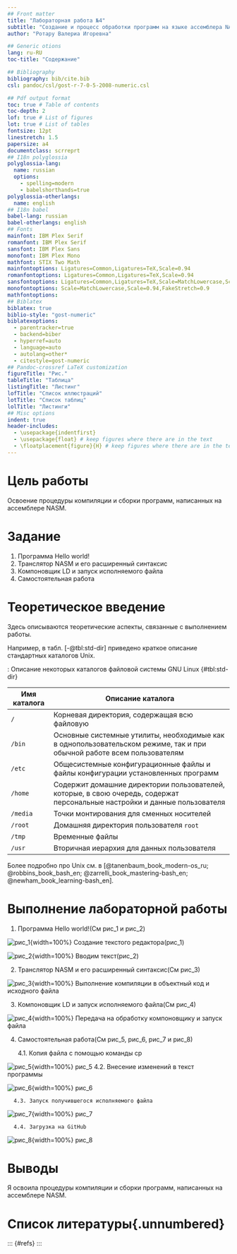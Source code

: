 ```yaml
---
## Front matter
title: "Лабораторная работа №4"
subtitle: "Создание и процесс обработки программ на языке ассемблера NASM"
author: "Ротару Валериа Игоревна"

## Generic otions
lang: ru-RU
toc-title: "Содержание"

## Bibliography
bibliography: bib/cite.bib
csl: pandoc/csl/gost-r-7-0-5-2008-numeric.csl

## Pdf output format
toc: true # Table of contents
toc-depth: 2
lof: true # List of figures
lot: true # List of tables
fontsize: 12pt
linestretch: 1.5
papersize: a4
documentclass: scrreprt
## I18n polyglossia
polyglossia-lang:
  name: russian
  options:
	- spelling=modern
	- babelshorthands=true
polyglossia-otherlangs:
  name: english
## I18n babel
babel-lang: russian
babel-otherlangs: english
## Fonts
mainfont: IBM Plex Serif
romanfont: IBM Plex Serif
sansfont: IBM Plex Sans
monofont: IBM Plex Mono
mathfont: STIX Two Math
mainfontoptions: Ligatures=Common,Ligatures=TeX,Scale=0.94
romanfontoptions: Ligatures=Common,Ligatures=TeX,Scale=0.94
sansfontoptions: Ligatures=Common,Ligatures=TeX,Scale=MatchLowercase,Scale=0.94
monofontoptions: Scale=MatchLowercase,Scale=0.94,FakeStretch=0.9
mathfontoptions:
## Biblatex
biblatex: true
biblio-style: "gost-numeric"
biblatexoptions:
  - parentracker=true
  - backend=biber
  - hyperref=auto
  - language=auto
  - autolang=other*
  - citestyle=gost-numeric
## Pandoc-crossref LaTeX customization
figureTitle: "Рис."
tableTitle: "Таблица"
listingTitle: "Листинг"
lofTitle: "Список иллюстраций"
lotTitle: "Список таблиц"
lolTitle: "Листинги"
## Misc options
indent: true
header-includes:
  - \usepackage{indentfirst}
  - \usepackage{float} # keep figures where there are in the text
  - \floatplacement{figure}{H} # keep figures where there are in the text
---
```


# Цель работы

Освоение процедуры компиляции и сборки программ, написанных на ассемблере NASM.

# Задание

1. Программа Hello world!
2. Транслятор NASM и его расширенный синтаксис
3. Компоновщик LD и запуск исполняемого файла
4. Самостоятельная работа

# Теоретическое введение

Здесь описываются теоретические аспекты, связанные с выполнением работы.

Например, в табл. [-@tbl:std-dir] приведено краткое описание стандартных каталогов Unix.

: Описание некоторых каталогов файловой системы GNU Linux {#tbl:std-dir}

| Имя каталога | Описание каталога                                                                                                          |
|--------------|----------------------------------------------------------------------------------------------------------------------------|
| `/`          | Корневая директория, содержащая всю файловую                                                                               |
| `/bin `      | Основные системные утилиты, необходимые как в однопользовательском режиме, так и при обычной работе всем пользователям     |
| `/etc`       | Общесистемные конфигурационные файлы и файлы конфигурации установленных программ                                           |
| `/home`      | Содержит домашние директории пользователей, которые, в свою очередь, содержат персональные настройки и данные пользователя |
| `/media`     | Точки монтирования для сменных носителей                                                                                   |
| `/root`      | Домашняя директория пользователя  `root`                                                                                   |
| `/tmp`       | Временные файлы                                                                                                            |
| `/usr`       | Вторичная иерархия для данных пользователя                                                                                 |

Более подробно про Unix см. в [@tanenbaum_book_modern-os_ru; @robbins_book_bash_en; @zarrelli_book_mastering-bash_en; @newham_book_learning-bash_en].

# Выполнение лабораторной работы

1. Программа Hello world!(См рис_1 и рис_2)

![рис_1](image/рис_1.png){width=100%}
Создание текстого редактора(рис_1)

![рис_2](image/рис_2.png){width=100%}
Вводим текст(рис_2)

2. Транслятор NASM и его расширенный синтаксис(См рис_3)

![рис_3](image/рис_3.png){width=100%}
Выполнение компиляции в объектный код и исходного файла

3. Компоновщик LD и запуск исполняемого файла(См рис_4)

![рис_4](image/рис_4.png){width=100%}
Передача на обработку компоновщику и запуск файла

4. Самостоятельная работа(См рис_5, рис_6, рис_7 и рис_8)

      4.1. Копия файла с помощью команды cp
      
![рис_5](image/рис_5.png){width=100%}
рис_5
      4.2. Внесение изменений в текст программы
      
![рис_6](image/рис_6.png){width=100%}
рис_6

      4.3. Запуск получившегося исполняемого файла

![рис_7](image/рис_7.png){width=100%}
рис_7
    
      4.4. Загрузка на GitHub
      
![рис_8](image/рис_8.png){width=100%}
рис_8


# Выводы

Я освоила процедуры компиляции и сборки программ, написанных на ассемблере NASM.


# Список литературы{.unnumbered}

::: {#refs}
:::
